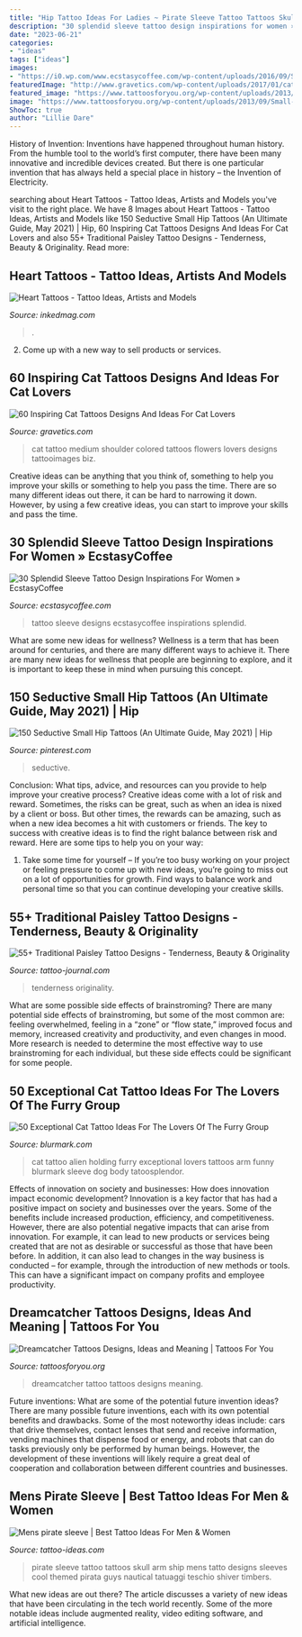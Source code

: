 ```yaml
---
title: "Hip Tattoo Ideas For Ladies ~ Pirate Sleeve Tattoo Tattoos Skull Arm Ship Mens Tatto Designs Sleeves Cool Themed Pirata Guys Nautical Tatuaggi Teschio Shiver Timbers"
description: "30 splendid sleeve tattoo design inspirations for women » ecstasycoffee"
date: "2023-06-21"
categories:
- "ideas"
tags: ["ideas"]
images:
- "https://i0.wp.com/www.ecstasycoffee.com/wp-content/uploads/2016/09/Sleeve-Tattoo-Designs-Ideas-for-Women-@EcstasyCoffee-1.jpg"
featuredImage: "http://www.gravetics.com/wp-content/uploads/2017/01/cat-tattoo-ideas-for-women3.jpg"
featured_image: "https://www.tattoosforyou.org/wp-content/uploads/2013/09/Small-Dreamcatcher-Tattoo.jpg"
image: "https://www.tattoosforyou.org/wp-content/uploads/2013/09/Small-Dreamcatcher-Tattoo.jpg"
ShowToc: true
author: "Lillie Dare"
---
```



History of Invention:
Inventions have happened throughout human history. From the humble tool to the world’s first computer, there have been many innovative and incredible devices created. But there is one particular invention that has always held a special place in history – the Invention of Electricity.

	

		
searching about Heart Tattoos - Tattoo Ideas, Artists and Models you've visit to the right place. We have 8 Images about Heart Tattoos - Tattoo Ideas, Artists and Models like 150 Seductive Small Hip Tattoos (An Ultimate Guide, May 2021) | Hip, 60 Inspiring Cat Tattoos Designs And Ideas For Cat Lovers and also 55+ Traditional Paisley Tattoo Designs - Tenderness, Beauty &amp; Originality. Read more:
		
    
## Heart Tattoos - Tattoo Ideas, Artists And Models

<img loading=lazy src="https://www.inkedmag.com/.image/t_share/MTU5MDMyMDQzNTYwNDQ1NzIw/ruby.jpg" onerror="this.onerror=null;this.src='https://tse3.mm.bing.net/th?id=OIP.fhLitC1xYDi2ERvgp3kXfgHaJ4&amp;pid=15.1';" alt="Heart Tattoos - Tattoo Ideas, Artists and Models">

_Source: inkedmag.com_

>. 

	

2. Come up with a new way to sell products or services.

    
## 60 Inspiring Cat Tattoos Designs And Ideas For Cat Lovers

<img loading=lazy src="http://www.gravetics.com/wp-content/uploads/2017/01/cat-tattoo-ideas-for-women3.jpg" onerror="this.onerror=null;this.src='https://tse3.mm.bing.net/th?id=OIP.mJ1rPaILVNnvaMgVmbUDJQHaHa&amp;pid=15.1';" alt="60 Inspiring Cat Tattoos Designs And Ideas For Cat Lovers">

_Source: gravetics.com_

>cat tattoo medium shoulder colored tattoos flowers lovers designs tattooimages biz. 

	

Creative ideas can be anything that you think of, something to help you improve your skills or something to help you pass the time. There are so many different ideas out there, it can be hard to narrowing it down. However, by using a few creative ideas, you can start to improve your skills and pass the time.

    
## 30 Splendid Sleeve Tattoo Design Inspirations For Women » EcstasyCoffee

<img loading=lazy src="https://i0.wp.com/www.ecstasycoffee.com/wp-content/uploads/2016/09/Sleeve-Tattoo-Designs-Ideas-for-Women-@EcstasyCoffee-1.jpg" onerror="this.onerror=null;this.src='https://tse1.mm.bing.net/th?id=OIP.PiT0Rfv1H8LIxNUPTLAnowHaLH&amp;pid=15.1';" alt="30 Splendid Sleeve Tattoo Design Inspirations For Women » EcstasyCoffee">

_Source: ecstasycoffee.com_

>tattoo sleeve designs ecstasycoffee inspirations splendid. 

	

What are some new ideas for wellness?
Wellness is a term that has been around for centuries, and there are many different ways to achieve it. There are many new ideas for wellness that people are beginning to explore, and it is important to keep these in mind when pursuing this concept.

    
## 150 Seductive Small Hip Tattoos (An Ultimate Guide, May 2021) | Hip

<img loading=lazy src="https://i.pinimg.com/736x/1f/a3/2a/1fa32a0725b61cb9249e7e60d61ce039--hip-tattoos-for-women-tattoo-women.jpg" onerror="this.onerror=null;this.src='https://tse4.mm.bing.net/th?id=OIP.-Iul8nHJh8gXDEuL9HEOgQHaJ4&amp;pid=15.1';" alt="150 Seductive Small Hip Tattoos (An Ultimate Guide, May 2021) | Hip">

_Source: pinterest.com_

>seductive. 

	

Conclusion: What tips, advice, and resources can you provide to help improve your creative process?
Creative ideas come with a lot of risk and reward. Sometimes, the risks can be great, such as when an idea is nixed by a client or boss. But other times, the rewards can be amazing, such as when a new idea becomes a hit with customers or friends. The key to success with creative ideas is to find the right balance between risk and reward. Here are some tips to help you on your way: 
1. Take some time for yourself – If you’re too busy working on your project or feeling pressure to come up with new ideas, you’re going to miss out on a lot of opportunities for growth. Find ways to balance work and personal time so that you can continue developing your creative skills. 


    
## 55+ Traditional Paisley Tattoo Designs - Tenderness, Beauty &amp; Originality

<img loading=lazy src="https://tattoo-journal.com/wp-content/uploads/2017/01/Paisley-Tattoo-41-650x650.jpg" onerror="this.onerror=null;this.src='https://tse1.mm.bing.net/th?id=OIP.IRrJfBjv9DpXe6ImUy2YpAHaHa&amp;pid=15.1';" alt="55+ Traditional Paisley Tattoo Designs - Tenderness, Beauty &amp; Originality">

_Source: tattoo-journal.com_

>tenderness originality. 

	

What are some possible side effects of brainstroming?
There are many potential side effects of brainstroming, but some of the most common are: feeling overwhelmed, feeling in a “zone” or “flow state,” improved focus and memory, increased creativity and productivity, and even changes in mood. More research is needed to determine the most effective way to use brainstroming for each individual, but these side effects could be significant for some people.

    
## 50 Exceptional Cat Tattoo Ideas For The Lovers Of The Furry Group

<img loading=lazy src="https://www.blurmark.com/wp-content/uploads/2017/06/Alien-Holding-Cat-Inked-On-Arm.jpg" onerror="this.onerror=null;this.src='https://tse1.mm.bing.net/th?id=OIP.AO8wZtFeM1hHnt1z_E-zoAHaJ4&amp;pid=15.1';" alt="50 Exceptional Cat Tattoo Ideas For The Lovers Of The Furry Group">

_Source: blurmark.com_

>cat tattoo alien holding furry exceptional lovers tattoos arm funny blurmark sleeve dog body tatoosplendor. 

	

Effects of innovation on society and businesses: How does innovation impact economic development?
Innovation is a key factor that has had a positive impact on society and businesses over the years. Some of the benefits include increased production, efficiency, and competitiveness. However, there are also potential negative impacts that can arise from innovation. For example, it can lead to new products or services being created that are not as desirable or successful as those that have been before. In addition, it can also lead to changes in the way business is conducted – for example, through the introduction of new methods or tools. This can have a significant impact on company profits and employee productivity.

    
## Dreamcatcher Tattoos Designs, Ideas And Meaning | Tattoos For You

<img loading=lazy src="https://www.tattoosforyou.org/wp-content/uploads/2013/09/Small-Dreamcatcher-Tattoo.jpg" onerror="this.onerror=null;this.src='https://tse4.mm.bing.net/th?id=OIP.Q6AV3ULSeOHsuD5KJxDu1AHaLE&amp;pid=15.1';" alt="Dreamcatcher Tattoos Designs, Ideas and Meaning | Tattoos For You">

_Source: tattoosforyou.org_

>dreamcatcher tattoo tattoos designs meaning. 

	

Future inventions: What are some of the potential future invention ideas?
There are many possible future inventions, each with its own potential benefits and drawbacks. Some of the most noteworthy ideas include: cars that drive themselves, contact lenses that send and receive information, vending machines that dispense food or energy, and robots that can do tasks previously only be performed by human beings. However, the development of these inventions will likely require a great deal of cooperation and collaboration between different countries and businesses.

    
## Mens Pirate Sleeve | Best Tattoo Ideas For Men &amp; Women

<img loading=lazy src="https://tattoo-ideas.com/wp-content/uploads/2018/05/pirate-sleeve-tattoo-768x960.jpg" onerror="this.onerror=null;this.src='https://tse3.mm.bing.net/th?id=OIP.DY2Ib2FcaxYVcX5M9NLqJQHaJQ&amp;pid=15.1';" alt="Mens pirate sleeve | Best Tattoo Ideas For Men &amp; Women">

_Source: tattoo-ideas.com_

>pirate sleeve tattoo tattoos skull arm ship mens tatto designs sleeves cool themed pirata guys nautical tatuaggi teschio shiver timbers. 

	

What new ideas are out there?
The article discusses a variety of new ideas that have been circulating in the tech world recently. Some of the more notable ideas include augmented reality, video editing software, and artificial intelligence.

